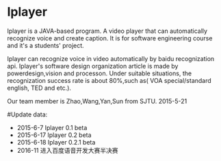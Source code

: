 # Iplayer
Iplayer is a JAVA-based program.
A video player that can automatically recognize voice and create caption.
It is for software engineering course and it's a students' project.

Iplayer can recognize voice in video automatically by baidu recognization api.
Iplayer's software design organization article is made by powerdesign,vision and processon.
Under suitable situations, the recognization success rate is about 80%,such as( VOA special/standard english, TED and etc.).

Our team member is Zhao,Wang,Yan,Sun from SJTU.
2015-5-21

#Update data:
* 2015-6-7  Iplayer 0.1 beta
* 2015-6-17 Iplayer 0.2 beta
* 2015-6-18 Iplayer 0.2.1 beta
* 2016-11   进入百度语音开发大赛半决赛   
